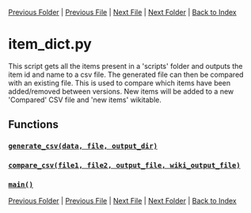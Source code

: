 [Previous Folder](../tiles/named_furniture_filter.md) | [Previous File](compare_item_lists.md) | [Next File](update_icons.md) | [Next Folder](../utils/echo.md) | [Back to Index](../../index.md)

# item_dict.py

This script gets all the items present in a 'scripts' folder and outputs the item id and name to a csv file.
The generated file can then be compared with an existing file. This is used to compare which items have been added/removed between versions. 
New items will be added to a new 'Compared' CSV file and 'new items' wikitable.

## Functions

### [`generate_csv(data, file, output_dir)`](https://github.com/Vaileasys/pz-wiki_parser/blob/main/scripts/tools/item_dict.py#L13)
### [`compare_csv(file1, file2, output_file, wiki_output_file)`](https://github.com/Vaileasys/pz-wiki_parser/blob/main/scripts/tools/item_dict.py#L22)
### [`main()`](https://github.com/Vaileasys/pz-wiki_parser/blob/main/scripts/tools/item_dict.py#L49)


[Previous Folder](../tiles/named_furniture_filter.md) | [Previous File](compare_item_lists.md) | [Next File](update_icons.md) | [Next Folder](../utils/echo.md) | [Back to Index](../../index.md)
